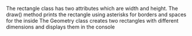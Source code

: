 The rectangle class has two attributes which are width and height.
The draw() method prints the rectangle using asterisks for borders and spaces for the inside
The Geometry class creates two rectangles with different dimensions and displays them in the console
